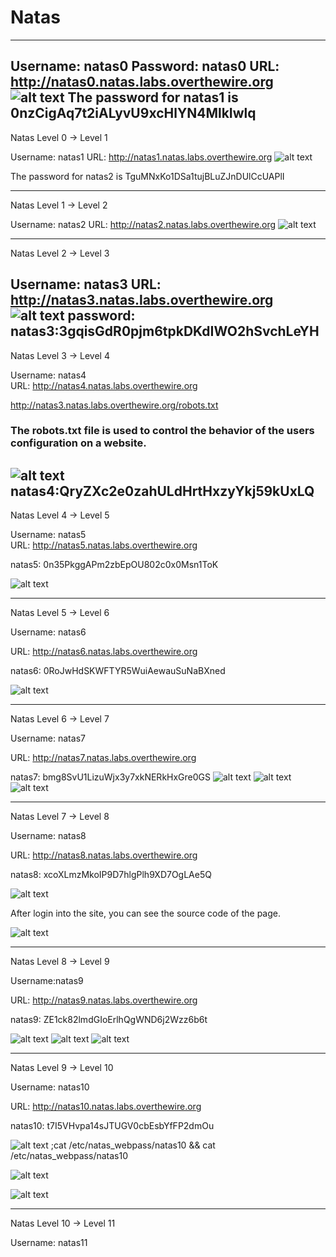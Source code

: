 # Natas 
-------------------------------
Username: natas0
Password: natas0
URL:      http://natas0.natas.labs.overthewire.org
![alt text](image.png)
The password for natas1 is 0nzCigAq7t2iALyvU9xcHlYN4MlkIwlq 
--------------------------------------------------------------------------

Natas Level 0 → Level 1

Username: natas1
URL:      http://natas1.natas.labs.overthewire.org
![alt text](image-1.png)

The password for natas2 is TguMNxKo1DSa1tujBLuZJnDUlCcUAPlI 

--------------------------------------------------------------------------

Natas Level 1 → Level 2

Username: natas2
URL:      http://natas2.natas.labs.overthewire.org
![alt text](image-2.png)

------------------------------------------------

Natas Level 2 → Level 3

Username: natas3
URL:      http://natas3.natas.labs.overthewire.org
![alt text](image-3.png)
password: natas3:3gqisGdR0pjm6tpkDKdIWO2hSvchLeYH
--------------------------------------------------------------------------

Natas Level 3 → Level 4

Username: natas4    
URL:      http://natas4.natas.labs.overthewire.org  

http://natas3.natas.labs.overthewire.org/robots.txt

### The robots.txt file is used to control the behavior of the users configuration on a website.

![alt text](image-4.png)    
natas4:QryZXc2e0zahULdHrtHxzyYkj59kUxLQ
---------------------------------------------------------------------------
Natas Level 4 → Level 5

Username: natas5    
URL:      http://natas5.natas.labs.overthewire.org

natas5:   0n35PkggAPm2zbEpOU802c0x0Msn1ToK

![alt text](image-5.png)    

---------------------------------------------------------------------------
Natas Level 5 → Level 6

Username: natas6

URL:      http://natas6.natas.labs.overthewire.org

natas6:  0RoJwHdSKWFTYR5WuiAewauSuNaBXned

 ![alt text](image-6.png)

---------------------------------------------------------------------------         

Natas Level 6 → Level 7

Username: natas7

URL:      http://natas7.natas.labs.overthewire.org

natas7:  bmg8SvU1LizuWjx3y7xkNERkHxGre0GS
![alt text](image-7.png)
![alt text](image-8.png)
![alt text](image-9.png)

---------------------------------------------------------------------------     

Natas Level 7 → Level 8

Username: natas8

URL:      http://natas8.natas.labs.overthewire.org                  

natas8:   xcoXLmzMkoIP9D7hlgPlh9XD7OgLAe5Q 

![alt text](image-10.png)   

After login into the site, you can see the source code of the page. 

![alt text](image-11.png)

-------------------------------------------------------------------------------------                        

Natas Level 8 → Level 9 

Username:natas9                                     

URL:      http://natas9.natas.labs.overthewire.org      

natas9:  ZE1ck82lmdGIoErlhQgWND6j2Wzz6b6t


![alt text](image-12.png)
![alt text](image-13.png)
![alt text](image-14.png)

-------------------------------------------------------------------------------------------     
Natas Level 9 → Level 10

Username: natas10   

URL:      http://natas10.natas.labs.overthewire.org   

natas10:  t7I5VHvpa14sJTUGV0cbEsbYfFP2dmOu

![alt text](image-15.png)
;cat /etc/natas_webpass/natas10
&& cat /etc/natas_webpass/natas10

![alt text](image-16.png)

![alt text](image-17.png)   

-------------------------------------------------------------------------------------                        

Natas Level 10 → Level 11                                                         

Username: natas11                                               


